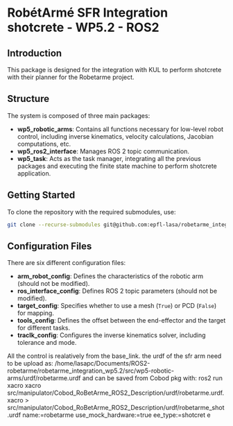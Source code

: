 # RobétArmé SFR Integration shotcrete - WP5.2 - ROS2

## Introduction
This package is designed for the integration with KUL to perform shotcrete with their planner for the Robetarme project.

## Structure
The system is composed of three main packages:

- **wp5_robotic_arms**: Contains all functions necessary for low-level robot control, including inverse kinematics, velocity calculations, Jacobian computations, etc.
- **wp5_ros2_interface**: Manages ROS 2 topic communication.
- **wp5_task**: Acts as the task manager, integrating all the previous packages and executing the finite state machine to perform shotcrete application.


## Getting Started
To clone the repository with the required submodules, use:

```bash
git clone --recurse-submodules git@github.com:epfl-lasa/robetarme_integration-shotcrete.git
```



## Configuration Files
There are six different configuration files:

- **arm_robot_config**: Defines the characteristics of the robotic arm (should not be modified).
- **ros_interface_config**: Defines ROS 2 topic parameters (should not be modified).
- **target_config**: Specifies whether to use a mesh (`True`) or PCD (`False`) for mapping.
- **tools_config**: Defines the offset between the end-effector and the target for different tasks.
- **tracIk_config**: Configures the inverse kinematics solver, including tolerance and mode.


All the control is realatively from the base_link. 
the urdf of the sfr arm need to be upload as:
/home/lasapc/Documents/ROS2-robetarme/robetarme_integration_wp5.2/src/wp5-robotic-arms/urdf/robetarme.urdf
and can be saved from Cobod pkg with:
ros2 run xacro xacro src/manipulator/Cobod_RoBetArme_ROS2_Description/urdf/robetarme.urdf.xacro > src/manipulator/Cobod_RoBetArme_ROS2_Description/urdf/robetarme_shot.urdf name:=robetarme use_mock_hardware:=true ee_type:=shotcret
e
